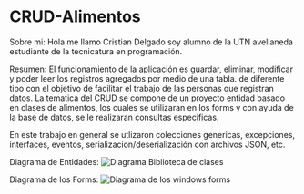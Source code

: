 # CRUD-Alimentos

Sobre mi: Hola me llamo Cristian Delgado soy alumno de la UTN avellaneda estudiante de la tecnicatura en programación. 

Resumen: El funcionamiento de la aplicación es guardar, eliminar, modificar y poder leer los registros agregados por medio de una tabla.
de diferente tipo con el objetivo de facilitar el trabajo de las personas que registran datos. La tematica del CRUD se compone de un proyecto 
entidad basado en clases de alimentos, los cuales se utilizaran en los forms y con ayuda de la base de datos, se le realizaran consultas especificas.

En este trabajo en general se utlizaron colecciones genericas, excepciones, interfaces, eventos, serializacion/deserialización con archivos JSON, etc. 

Diagrama de Entidades: 
![Diagrama Biblioteca de clases](https://gyazo.com/4472bd2d3980b5333c9d9485f346c3b4.png)

Diagrama de los Forms:
![Diagrama de los windows forms](https://gyazo.com/8c2af9230b6624d4004373308e2af318.png)
